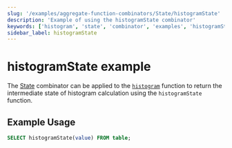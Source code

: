 ```yaml
---
slug: '/examples/aggregate-function-combinators/State/histogramState'
description: 'Example of using the histogramState combinator'
keywords: ['histogram', 'state', 'combinator', 'examples', 'histogramState']
sidebar_label: histogramState
---
```


# histogramState example

The [State](/sql-reference/aggregate-functions/combinators#-state) combinator can be applied to the [`histogram`](/sql-reference/aggregate-functions/parametric-functions#histogram) function to return the intermediate state of histogram calculation using the `histogramState` function.

## Example Usage

```sql
SELECT histogramState(value) FROM table;
``` 